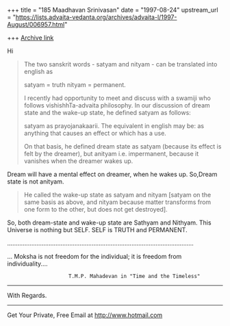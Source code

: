 +++
title = "185 Maadhavan Srinivasan"
date = "1997-08-24"
upstream_url = "https://lists.advaita-vedanta.org/archives/advaita-l/1997-August/006957.html"

+++
[Archive link](https://lists.advaita-vedanta.org/archives/advaita-l/1997-August/006957.html)

Hi



>The two sanskrit words - satyam and nityam - can be translated into
>english as
>
>satyam = truth
>nityam = permanent.
>
>I recently had opportunity to meet and discuss with a swamiji who
>follows vishishhTa-advaita philosophy. In our discussion of dream
>state and the wake-up state, he defined satyam as follows:
>
>satyam as prayojanakaarii. The equivalent in english may be: as
>anything that causes an effect or which has a use.
>
>On that basis, he defined dream state as satyam (because its effect
>is felt by the dreamer), but anityam i.e. impermanent, because it
>vanishes when the dreamer wakes up.
>

Dream will have a mental effect on dreamer, when he wakes up.
So,Dream state is not anityam.


>He called the wake-up state as satyam and nityam [satyam on the same
>basis as above, and nityam because matter transforms from one form to
>the other, but does not get destroyed].
>


So, both dream-state and wake-up state are Sathyam and Nithyam.
This Universe is nothing but SELF.  SELF is TRUTH and PERMANENT.



............................................................................................................

... Moksha is not freedom for the individual; it is freedom from
individuality....

                        T.M.P. Mahadevan in "Time and the Timeless"
------------------------------------------------------------------------

With Regards.

______________________________________________________
Get Your Private, Free Email at http://www.hotmail.com

